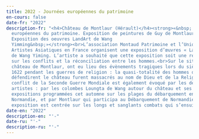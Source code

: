 ```yaml
---
title: 2022 - Journées européennes du patrimoine
en-cours: false
date-fr: "2022"
description-fr: "<﻿h4>Château de Montlaur (Hérault)</h4><strong>«&nbsp; Journées
  européennes du patrimoine. Exposition de peintures de Guy de Montlaur.
  Exposition des oeuvres LandArt de Wang
  Yimming&nbsp;»</strong><br>L’association Montaud Patrimoine et l’Union des
  Artistes Asiatiques en France organisent une exposition d’œuvres « Landart »
  de Wang Yiming. L’artiste a souhaité que cette exposition soit une réflexion
  sur les conflits et la réconciliation entre les hommes.<br>Sur le site du
  château de Montlaur, ont eu lieu des évènements tragiques lors du siège de
  1622 pendant les guerres de religion : la quasi-totalité des hommes qui
  défendirent le château furent massacrés au nom de Dieu et de la Religion. Le
  conflit de la Seconde Guerre Mondiale est également évoqué par les deux
  artistes : par les colombes Loungta de Wang autour du château et ses
  expositions programmées cet automne sur les plages du débarquement en
  Normandie, et par Montlaur qui participa au Débarquement de Normandie ; son
  exposition est centrée sur les longs et sanglants combats qui s’ensuivirent."
date-en: "2022"
description-en: "'﻿-"
date-ru: "'-"
description-ru: "'﻿-"
---
```

